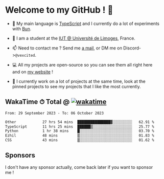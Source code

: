 # Welcome to my GitHub ! 🌃

- 🔭 My main language is [TypeScript](https://www.typescriptlang.org/) and I currently do a lot of experiments with [Bun](https://bun.sh).

- 🌱 I am a student at the [IUT @ Université de Limoges](https://iut.unilim.fr), France.

- 📫 Need to contact me ? Send me <a href="mailto:mikkel@milescode.dev">a mail</a>, or DM me on Discord->`@vexcited`.

- 💻 All my projects are open-source so you can see them all right here and on <a href="https://vexcited.vercel.app">my website</a> !

- 👀 I currently work on a lot of projects at the same time, look at the pinned projects to see my projects that I like the most currently.

## WakaTime ⏱ Total @ [![wakatime](https://wakatime.com/badge/user/0839e595-e07a-435c-8d59-ed95f2a3d6dd.svg)](https://wakatime.com/@0839e595-e07a-435c-8d59-ed95f2a3d6dd)

<!--START_SECTION:waka-->

```txt
From: 29 September 2023 - To: 06 October 2023

Other            27 hrs 54 mins  ███████████████▓░░░░░░░░░   62.91 %
TypeScript       11 hrs 25 mins  ██████▒░░░░░░░░░░░░░░░░░░   25.77 %
Python           1 hr 38 mins    █░░░░░░░░░░░░░░░░░░░░░░░░   03.70 %
Ezhil            48 mins         ▒░░░░░░░░░░░░░░░░░░░░░░░░   01.83 %
CSS              43 mins         ▒░░░░░░░░░░░░░░░░░░░░░░░░   01.62 %
```

<!--END_SECTION:waka-->

## Sponsors

I don't have any sponsor actually, come back later if you want to sponsor me !
